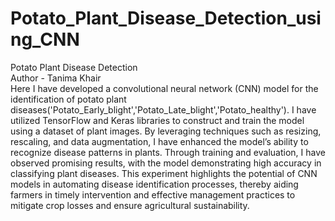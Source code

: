 # Potato_Plant_Disease_Detection_using_CNN
Potato Plant Disease Detection
<br>
Author - Tanima Khair
<br>
Here I have developed a convolutional neural network (CNN) model for the identification of potato plant diseases('Potato_Early_blight','Potato_Late_blight','Potato_healthy'). I have utilized TensorFlow and Keras libraries to construct and train the model using a dataset of plant images. By leveraging techniques such as resizing, rescaling, and data augmentation, I have enhanced the model’s ability to recognize disease patterns in plants. Through training and evaluation, I have observed promising results, with the model demonstrating high accuracy in classifying plant diseases. This experiment highlights the potential of CNN models in automating disease identification processes, thereby aiding farmers in timely intervention and effective management practices to mitigate crop losses and ensure agricultural sustainability.
